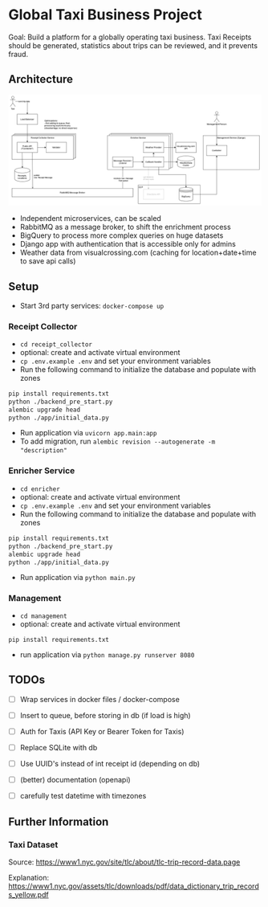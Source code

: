 # Global Taxi Business Project

Goal: Build a platform for a globally operating taxi business. Taxi Receipts should be generated, statistics about trips can be reviewed, and it prevents fraud.

## Architecture
![Architecture Block Diagram](./etc/img/architecture.png)

- Independent microservices, can be scaled
- RabbitMQ as a message broker, to shift the enrichment process
- BigQuery to process more complex queries on huge datasets
- Django app with authentication that is accessible only for admins 
- Weather data from visualcrossing.com (caching for location+date+time to save api calls)


## Setup

- Start 3rd party services: `docker-compose up`

### Receipt Collector
- `cd receipt_collector`
- optional: create and activate virtual environment
- `cp .env.example .env` and set your environment variables
- Run the following command to initialize the database and populate with zones
```
pip install requirements.txt
python ./backend_pre_start.py
alembic upgrade head
python ./app/initial_data.py
```
- Run application via `uvicorn app.main:app`
- To add migration, run `alembic revision --autogenerate -m "description"`

### Enricher Service
- `cd enricher`
- optional: create and activate virtual environment
- `cp .env.example .env` and set your environment variables
- Run the following command to initialize the database and populate with zones
```
pip install requirements.txt
python ./backend_pre_start.py
alembic upgrade head
python ./app/initial_data.py
```
- Run application via `python main.py`


### Management
- `cd management`
- optional: create and activate virtual environment
```
pip install requirements.txt
```
- run application via `python manage.py runserver 8080`


## TODOs

- [ ] Wrap services in docker files / docker-compose
- [ ] Insert to queue, before storing in db (if load is high)
- [ ] Auth for Taxis (API Key or Bearer Token for Taxis)
- [ ] Replace SQLite with db
- [ ] Use UUID's instead of int receipt id (depending on db)
- [ ] (better) documentation (openapi)
- [ ] carefully test datetime with timezones



## Further Information

### Taxi Dataset
Source: https://www1.nyc.gov/site/tlc/about/tlc-trip-record-data.page

Explanation: https://www1.nyc.gov/assets/tlc/downloads/pdf/data_dictionary_trip_records_yellow.pdf
